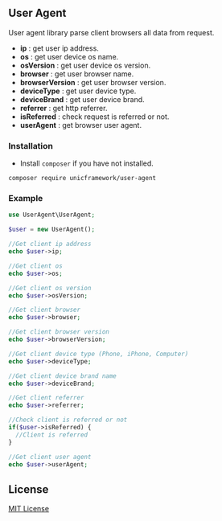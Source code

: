 ## User Agent

  User agent library parse client browsers all data from request.

  - **ip** : get user ip address.
  - **os** : get user device os name.
  - **osVersion** : get user device os version.
  - **browser** : get user browser name.
  - **browserVersion** : get user browser version.
  - **deviceType** : get user device type.
  - **deviceBrand** : get user device brand.
  - **referrer** : get http referrer.
  - **isReferred** : check request is referred or not.
  - **userAgent** : get browser user agent.


### Installation

  - Install `composer` if you have not installed.

```shell
composer require unicframework/user-agent
```

### Example

```php
use UserAgent\UserAgent;

$user = new UserAgent();

//Get client ip address
echo $user->ip;

//Get client os
echo $user->os;

//Get client os version
echo $user->osVersion;

//Get client browser
echo $user->browser;

//Get client browser version
echo $user->browserVersion;

//Get client device type (Phone, iPhone, Computer)
echo $user->deviceType;

//Get client device brand name
echo $user->deviceBrand;

//Get client referrer
echo $user->referrer;

//Check client is referred or not
if($user->isReferred) {
  //Client is referred
}

//Get client user agent
echo $user->userAgent;
```

## License

  [MIT License](https://github.com/unicframework/user-agent/blob/main/LICENSE)
